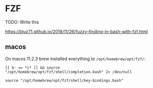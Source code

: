 # FZF

TODO: Write this

 https://bluz71.github.io/2018/11/26/fuzzy-finding-in-bash-with-fzf.html

## macos

On macos 11.2.3 brew installed everything to `/opt/homebrew/opt/fzf/`:

```
[[ $- == *i* ]] && source "/opt/homebrew/opt/fzf/shell/completion.bash" 2> /dev/null

source "/opt/homebrew/opt/fzf/shell/key-bindings.bash"
```
